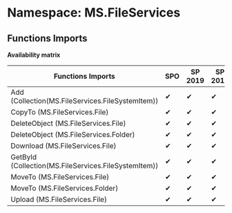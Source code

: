 # Namespace: MS.FileServices

## Functions Imports

**Availability matrix**

Functions Imports | SPO | SP 2019 | SP 2016 | SP 2013
----------|-----|---------|---------|--------
Add (Collection(MS.FileServices.FileSystemItem)) | ✔ | ✔ | ✔ | ✖
CopyTo (MS.FileServices.File) | ✔ | ✔ | ✔ | ✖
DeleteObject (MS.FileServices.File) | ✔ | ✔ | ✔ | ✖
DeleteObject (MS.FileServices.Folder) | ✔ | ✔ | ✔ | ✖
Download (MS.FileServices.File) | ✔ | ✔ | ✔ | ✖
GetById (Collection(MS.FileServices.FileSystemItem)) | ✔ | ✔ | ✔ | ✖
MoveTo (MS.FileServices.File) | ✔ | ✔ | ✔ | ✖
MoveTo (MS.FileServices.Folder) | ✔ | ✔ | ✔ | ✖
Upload (MS.FileServices.File) | ✔ | ✔ | ✔ | ✖
